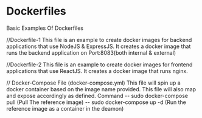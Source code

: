 # Dockerfiles
Basic Examples Of Dockerfiles

//Dockerfile-1
This file is an example to create docker images for backend applications that use NodeJS & ExpressJS.
It creates a docker image that runs the backend application on Port:8083(both internal & external)

//Dockerfile-2
This file is an example to create docker images for frontend applications that use ReactJS.
It creates a docker image that runs nginx.



// Docker-Compose File (docker-compose.yml)
This file will spin up a docker container based on the image name provided.
This file will also map and expose accordingly as defined.
Command -- sudo docker-compose pull  (Pull The reference image)
        -- sudo docker-compose up -d (Run the reference image as a container in the deamon)
